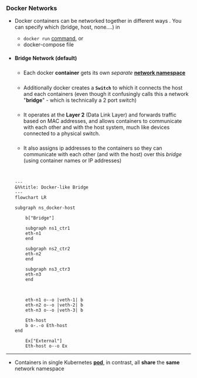 ### Docker Networks

- Docker containers can be networked together in different ways .
You can specify which (bridge, host, none....) in 
    - `docker run` [command](../main/container/run.md), or
    - docker-compose file


- #### Bridge  Network (default)

    #####
    - Each docker **container** gets  its own *separate* **[network namespace](../../../network/interafce.md)** 
   
    #####
    - Additionally docker creates a **`Switch`**  to which it connects the host and each  containers 
    (even though it confusingly calls this a network "**bridge**"  - which is technically a 2 port switch)
  
    #####
    - It operates at the **Layer 2** (Data Link Layer) and forwards traffic based on MAC addresses, and allows containers to communicate with each other and with the host system, much like devices connected to a physical switch.

    #####
    - It also assigns ip addresses to the containers so they can communicate with each other (and with the host) over this _bridge_ (using container names or IP addresses)


    ##
    ```mermaid

    ---
    &%%title: Docker-like Bridge
    ---
    flowchart LR
        
    subgraph ns_docker-host

        b["Bridge"]

        subgraph ns1_ctr1
        eth-n1
        end

        subgraph ns2_ctr2
        eth-n2
        end

        subgraph ns3_ctr3
        eth-n3
        end


        
        eth-n1 o--o |veth-1| b
        eth-n2 o--o |veth-2| b 
        eth-n3 o--o |veth-3| b 

        Eth-host
        b o-.-o Eth-host
    end    

        Ex["External"]
        Eth-host o--o Ex
    ```

---
- Containers in single Kubernetes **[pod](../../kubernetes/ref/resource/pod/pod.md)**, in contrast, all **share** the **same** network namespace